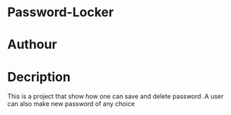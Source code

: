 # Password-Locker
# Authour

# Decription
This is a project that show how one can save and delete password .A user can also make new password  of any choice
